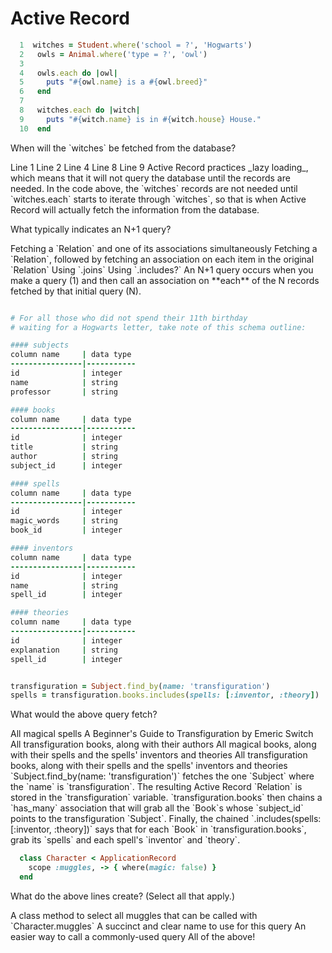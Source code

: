 # Active Record

```ruby
  1  witches = Student.where('school = ?', 'Hogwarts')
  2   owls = Animal.where('type = ?', 'owl')
  3
  4   owls.each do |owl|
  5     puts "#{owl.name} is a #{owl.breed}"
  6   end
  7
  8   witches.each do |witch|
  9     puts "#{witch.name} is in #{witch.house} House."
  10  end
```

<quiz>
  <question>
  <p>When will the `witches` be fetched from the database?</p>
    <answer>Line 1</answer>
    <answer>Line 2</answer>
    <answer>Line 4</answer>
    <answer correct>Line 8</answer>
    <answer>Line 9</answer>
    <explanation>Active Record practices _lazy loading_, which means that it will not query the database until the records are needed. In the code above, the `witches` records are not needed until `witches.each` starts to iterate through `witches`, so that is when Active Record will actually fetch the information from the database.</explanation>
  </question>
</quiz>

<quiz>
  <question>
  <p>What typically indicates an N+1 query?</p>
    <answer>Fetching a `Relation` and one of its associations simultaneously</answer>
    <answer correct>Fetching a `Relation`, followed by fetching an association on each item in the original `Relation`</answer>
    <answer>Using `.joins`</answer>
    <answer>Using `.includes?`</answer>
    <explanation>An N+1 query occurs when you make a query (1) and then call an association on **each** of the N records fetched by that initial query (N).</explanation>
  </question>
</quiz>

```ruby

# For all those who did not spend their 11th birthday 
# waiting for a Hogwarts letter, take note of this schema outline:

#### subjects
column name     | data type
----------------|-----------
id              | integer   
name            | string    
professor       | string      

#### books
column name     | data type
----------------|-----------
id              | integer   
title           | string    
author          | string
subject_id      | integer

#### spells
column name     | data type
----------------|-----------
id              | integer   
magic_words     | string    
book_id         | integer

#### inventors
column name     | data type
----------------|-----------
id              | integer   
name            | string    
spell_id        | integer

#### theories
column name     | data type
----------------|-----------
id              | integer   
explanation     | string    
spell_id        | integer


transfiguration = Subject.find_by(name: 'transfiguration')
spells = transfiguration.books.includes(spells: [:inventor, :theory])
```

<quiz>
  <question>
  <p>What would the above query fetch?</p>
    <answer>All magical spells</answer>
    <answer>A Beginner's Guide to Transfiguration by Emeric Switch</answer>
    <answer>All transfiguration books, along with their authors</answer>
    <answer>All magical books, along with their spells and the spells' inventors and theories</answer>
    <answer correct>All transfiguration books, along with their spells and the spells' inventors and theories</answer>
    <explanation>`Subject.find_by(name: 'transfiguration')` fetches the one `Subject` where the `name` is `transfiguration`. The resulting Active Record `Relation` is stored in the `transfiguration` variable. `transfiguration.books` then chains a `has_many` association that will grab all the `Book`s whose `subject_id` points to the transfiguration `Subject`. Finally, the chained `.includes(spells: [:inventor, :theory])` says that for each `Book` in `transfiguration.books`, grab its `spells` and each spell's `inventor` and `theory`.</explanation>
  </question>
</quiz>

```ruby
  class Character < ApplicationRecord
    scope :muggles, -> { where(magic: false) }
  end
```

<quiz>
  <question multiple>
  <p>What do the above lines create? (Select all that apply.)</p>
    <answer correct>A class method to select all muggles that can be called with `Character.muggles`</answer>
    <answer correct>A succinct and clear name to use for this query</answer>
    <answer correct>An easier way to call a commonly-used query</answer>
    <explanation>All of the above!</explanation>
  </question>
</quiz>

